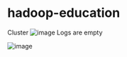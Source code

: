 # hadoop-education
Cluster
![image](https://user-images.githubusercontent.com/61418907/118696447-fa1e1980-b816-11eb-8625-cce8d2f7c313.png)
Logs are empty

![image](https://user-images.githubusercontent.com/61418907/118697890-7533ff80-b818-11eb-84e3-d120ed1a3219.png)
